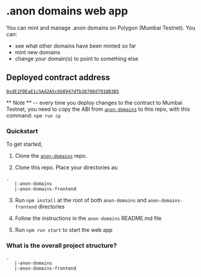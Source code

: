 # .anon domains web app

You can mint and manage .anon domains on Polygon (Mumbai Testnet). You can:
- see what other domains have been minted so far
- mint new domains
- change your domain(s) to point to something else
  
## Deployed contract address

[`0xdE1FDEaE1c5Ad2A5c6b8947dfb38708d7918B3B5`](https://mumbai.polygonscan.com/address/0xdE1FDEaE1c5Ad2A5c6b8947dfb38708d7918B3B5)

** Note ** -- every time you deploy changes to the contract to Mumbai Testnet, you need to copy the ABI from [`anon-domains`](https://github.com/0xSmartCrypto/anon-domains) to this repo, with this command:
`npm run cp`
### Quickstart

To get started, 

1. Clone the [`anon-domains`](https://github.com/0xSmartCrypto/anon-domains) repo.

2. Clone this repo. Place your directories as:
```
.
   |-anon-domains
   |-anon-domains-frontend
```

3. Run `npm install` at the root of both `anon-domains` and `anon-domains-frontend` directories

4. Follow the instructions in the `anon-domains` README.md file
 
5. Run `npm run start` to start the web app


### What is the overall project structure?

```
.
   |-anon-domains
   |-anon-domains-frontend
```